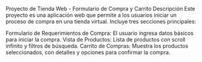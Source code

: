Proyecto de Tienda Web - Formulario de Compra y Carrito
Descripción
Este proyecto es una aplicación web que permite a los usuarios iniciar un proceso de compra en una tienda virtual. Incluye tres secciones principales:

Formulario de Requerimientos de Compra: El usuario ingresa datos básicos para iniciar la compra.
Vista de Productos: Lista de productos con scroll infinito y filtros de búsqueda.
Carrito de Compras: Muestra los productos seleccionados, con detalles y opciones para confirmar la compra.
